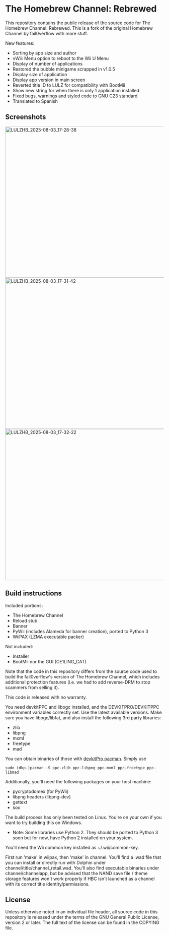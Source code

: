 # The Homebrew Channel: Rebrewed

This repository contains the public release of the source code for
The Homebrew Channel: Rebrewed. This is a fork of the original Homebrew Channel
by fail0verflow with more stuff.

New features:
* Sorting by app size and author
* vWii: Menu option to reboot to the Wii U Menu
* Display of number of applications
* Restored the bubble minigame scrapped in v1.0.5
* Display size of application
* Display app version in main screen
* Reverted title ID to LULZ for compatibility with BootMii
* Show new string for when there is only 1 application installed
* Fixed bugs, warnings and styled code to GNU C23 standard
* Translated to Spanish

## Screenshots
<img width="640" height="480" alt="LULZHB_2025-08-03_17-28-38" src="https://github.com/user-attachments/assets/cf11d785-ddb3-46ac-adcc-15d4f18033f2" />
<img width="640" height="480" alt="LULZHB_2025-08-03_17-31-42" src="https://github.com/user-attachments/assets/041bb8cd-a79b-4ecb-b7ed-0b8fb9d79ed8" />
<img width="640" height="480" alt="LULZHB_2025-08-03_17-32-22" src="https://github.com/user-attachments/assets/6d563667-b9d5-487e-862b-538e4b2b9271" />

## Build instructions

Included portions:

* The Homebrew Channel
* Reload stub
* Banner
* PyWii (includes Alameda for banner creation), ported to Python 3
* WiiPAX (LZMA executable packer)

Not included:

* Installer
* BootMii nor the GUI (CE1LING_CAT)

Note that the code in this repository differs from the source code used to build
the fail0verflow's version of The Homebrew Channel, which includes additional
protection features (i.e. we had to add reverse-DRM to stop scammers from
selling it).

This code is released with no warranty.

You need devkitPPC and libogc installed, and the DEVKITPRO/DEVKITPPC environment
variables correctly set. Use the latest available versions. Make sure you have
libogc/libfat, and also install the following 3rd party libraries:

* zlib
* libpng
* mxml
* freetype
* mad

You can obtain binaries of those with
[devkitPro pacman](https://devkitpro.org/wiki/devkitPro_pacman). Simply use

    sudo (dkp-)pacman -S ppc-zlib ppc-libpng ppc-mxml ppc-freetype ppc-libmad

Additionally, you'll need the following packages on your host machine:

* pycryptodomex (for PyWii)
* libpng headers (libpng-dev)
* gettext
* sox

The build process has only been tested on Linux. You're on your own if you
want to try building this on Windows.

* Note: Some libraries use Python 2. They should be ported to Python 3 soon but for now, have Python 2 installed on your system.

You'll need the Wii common key installed as ~/.wii/common-key.

First run 'make' in wiipax, then 'make' in channel. You'll find a .wad file
that you can install or directly run with Dolphin under
channel/title/channel_retail.wad. You'll also find executable binaries under
channel/channelapp, but be advised that the NAND save file / theme storage
features won't work properly if HBC isn't launched as a channel with its
correct title identity/permissions.

## License

Unless otherwise noted in an individual file header, all source code in this
repository is released under the terms of the GNU General Public License,
version 2 or later. The full text of the license can be found in the COPYING
file.
